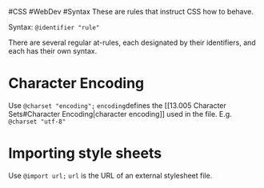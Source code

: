 #CSS #WebDev #Syntax
These are rules that instruct CSS how to behave.

Syntax: `@identifier "rule"` 

There are several regular at-rules, each designated by their identifiers, and each has their own syntax.

# Character Encoding
Use `@charset "encoding";`
`encoding`defines the [[13.005 Character Sets#Character Encoding|character encoding]] used in the file.
E.g. `@charset "utf-8"`

# Importing style sheets
Use `@import url;`
`url` is the URL of an external stylesheet file.

